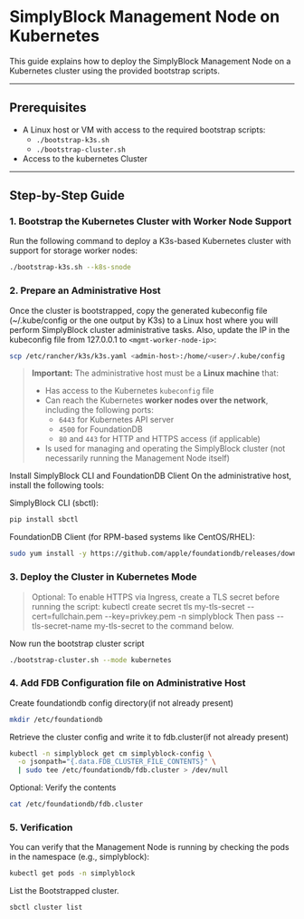 # SimplyBlock Management Node on Kubernetes

This guide explains how to deploy the SimplyBlock Management Node on a Kubernetes cluster using the provided bootstrap scripts.

---

## Prerequisites

- A Linux host or VM with access to the required bootstrap scripts:
  - `./bootstrap-k3s.sh`
  - `./bootstrap-cluster.sh`
- Access to the kubernetes Cluster

---

## Step-by-Step Guide

### 1. Bootstrap the Kubernetes Cluster with Worker Node Support

Run the following command to deploy a K3s-based Kubernetes cluster with support for storage worker nodes:

```bash
./bootstrap-k3s.sh --k8s-snode
```

### 2. Prepare an Administrative Host

Once the cluster is bootstrapped, copy the generated kubeconfig file (~/.kube/config or the one output by K3s) to a Linux host where you will perform SimplyBlock cluster administrative tasks. Also, update the IP in the kubeconfig file from 127.0.0.1 to ``<mgmt-worker-node-ip>``:

```bash
scp /etc/rancher/k3s/k3s.yaml <admin-host>:/home/<user>/.kube/config
```

> **Important:** The administrative host must be a **Linux machine** that:
>
> - Has access to the Kubernetes `kubeconfig` file  
> - Can reach the Kubernetes **worker nodes over the network**, including the following ports:
>   - `6443` for Kubernetes API server  
>   - `4500` for FoundationDB  
>   - `80` and `443` for HTTP and HTTPS access (if applicable)  
> - Is used for managing and operating the SimplyBlock cluster (not necessarily running the Management Node itself)

Install SimplyBlock CLI and FoundationDB Client
On the administrative host, install the following tools:

SimplyBlock CLI (sbctl):

```bash
pip install sbctl
```

FoundationDB Client (for RPM-based systems like CentOS/RHEL):

```bash
sudo yum install -y https://github.com/apple/foundationdb/releases/download/7.3.3/foundationdb-clients-7.3.3-1.el7.x86_64.rpm
```


### 3. Deploy the Cluster in Kubernetes Mode

> Optional: To enable HTTPS via Ingress, create a TLS secret before running the script:
> kubectl create secret tls my-tls-secret --cert=fullchain.pem --key=privkey.pem -n simplyblock
> Then pass --tls-secret-name my-tls-secret to the command below.

Now run the bootstrap cluster script
```bash
./bootstrap-cluster.sh --mode kubernetes 
```

### 4. Add FDB Configuration file on Administrative Host

Create foundationdb config directory(if not already present)

```bash
mkdir /etc/foundationdb
```

Retrieve the cluster config and write it to fdb.cluster(if not already present)

```bash
kubectl -n simplyblock get cm simplyblock-config \
  -o jsonpath="{.data.FDB_CLUSTER_FILE_CONTENTS}" \
  | sudo tee /etc/foundationdb/fdb.cluster > /dev/null
```

Optional: Verify the contents

```bash
cat /etc/foundationdb/fdb.cluster
```

### 5. Verification
You can verify that the Management Node is running by checking the pods in the namespace (e.g., simplyblock):

```bash
kubectl get pods -n simplyblock
```

List the Bootstrapped cluster.

```bash
sbctl cluster list
```
